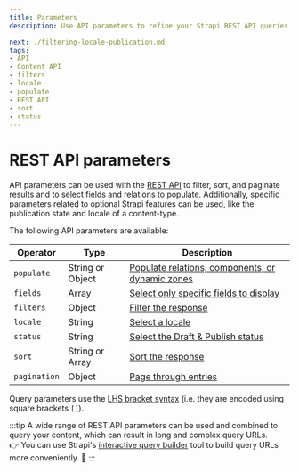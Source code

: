 ```yaml
---
title: Parameters
description: Use API parameters to refine your Strapi REST API queries.

next: ./filtering-locale-publication.md
tags:
- API
- Content API
- filters
- locale
- populate
- REST API
- sort
- status
---
```


# REST API parameters

API parameters can be used with the [REST API](/dev-docs/api/rest) to filter, sort, and paginate results and to select fields and relations to populate. Additionally, specific parameters related to optional Strapi features can be used, like the publication state and locale of a content-type.

The following API parameters are available:

| Operator           | Type          | Description                                           |
| ------------------ | ------------- | ----------------------------------------------------- |
| `populate`         | String or Object | [Populate relations, components, or dynamic zones](/dev-docs/api/rest/populate-select#population) |
| `fields`           | Array         | [Select only specific fields to display](/dev-docs/api/rest/populate-select#field-selection) |
| `filters`          | Object        | [Filter the response](/dev-docs/api/rest/filters-locale-publication#filtering) |
| `locale`           | String        | [Select a locale](/dev-docs/i18n#rest) |
| `status`           | String        | [Select the Draft & Publish status](/dev-docs/api/rest/filters-locale-publication#status) |
| `sort`             | String or Array  | [Sort the response](/dev-docs/api/rest/sort-pagination.md#sorting) |
| `pagination`       | Object        | [Page through entries](/dev-docs/api/rest/sort-pagination.md#pagination) |

Query parameters use the [LHS bracket syntax](https://christiangiacomi.com/posts/rest-design-principles/#lhs-brackets) (i.e. they are encoded using square brackets `[]`).

:::tip
A wide range of REST API parameters can be used and combined to query your content, which can result in long and complex query URLs.<br/>👉 You can use Strapi's [interactive query builder](/dev-docs/api/rest/interactive-query-builder) tool to build query URLs more conveniently. 🤗
:::
